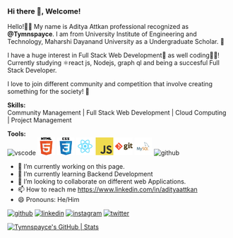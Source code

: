 ### Hi there 👋, Welcome!

Hello!👋🏻 My name is Aditya Attkan professional recognized as **@Tymnspayce**. I am from University Institute of Engineering and Technology, Maharshi Dayanand University as a Undergraduate Scholar. 🏫

I have a huge interest in Full Stack Web Development📝 as well coding👩‍💻! Currently studying ⚛️react js, Nodejs, graph ql and being a succesful Full Stack Developer. 

I love to join different community and competition that involve creating something for the society! 🙋  


**Skills:**  
Community Management | Full Stack Web Development | Cloud Computing | Project Management  

**Tools:**   
<img src='https://upload.wikimedia.org/wikipedia/commons/thumb/2/2d/Visual_Studio_Code_1.18_icon.svg/1200px-Visual_Studio_Code_1.18_icon.svg.png' alt='vscode' height='40'> 
<img src='https://raw.githubusercontent.com/github/explore/80688e429a7d4ef2fca1e82350fe8e3517d3494d/topics/html/html.png' alt='html' height='40'>
<img src='https://raw.githubusercontent.com/github/explore/80688e429a7d4ef2fca1e82350fe8e3517d3494d/topics/css/css.png' alt='css' height='40'>
<img src='https://raw.githubusercontent.com/github/explore/80688e429a7d4ef2fca1e82350fe8e3517d3494d/topics/react/react.png' alt='reactjs' height='40'>
<img src='https://raw.githubusercontent.com/github/explore/80688e429a7d4ef2fca1e82350fe8e3517d3494d/topics/javascript/javascript.png' alt='js' height='40'>
<img src='https://raw.githubusercontent.com/github/explore/80688e429a7d4ef2fca1e82350fe8e3517d3494d/topics/git/git.png' alt='git' height='40'>
<img src='https://raw.githubusercontent.com/github/explore/80688e429a7d4ef2fca1e82350fe8e3517d3494d/topics/mysql/mysql.png' alt='mysql' height='40'>
<img src='https://github.githubassets.com/images/modules/logos_page/GitHub-Mark.png' alt='github' height='40'> 



- 🔭 I’m currently working on this page. 
- 🌱 I’m currently learning Backend Development
- 💞️ I’m looking to collaborate on different web Applications.
- 📫 How to reach me https://www.linkedin.com/in/adityaattkan 
- 😄 Pronouns: He/Him

[<img src='https://cdn.jsdelivr.net/npm/simple-icons@3.0.1/icons/github.svg' alt='github' height='40'>](https://github.com/Tymnspayce)  [<img src='https://cdn.jsdelivr.net/npm/simple-icons@3.0.1/icons/linkedin.svg' alt='linkedin' height='40'>](https://www.linkedin.com/in/adityaattkan/)  [<img src='https://cdn.jsdelivr.net/npm/simple-icons@3.0.1/icons/instagram.svg' alt='instagram' height='40'>](https://www.instagram.com/Tymnspayce/)  [<img src='https://cdn.jsdelivr.net/npm/simple-icons@3.0.1/icons/twitter.svg' alt='twitter' height='40'>](https://twitter.com/0XA20D03I)  


<!---
Tymnspayce/Tymnspayce is a ✨ special ✨ repository because its `README.md` (this file) appears on your GitHub profile.
You can click the Preview link to take a look at your changes.
--->

[![Tymnspayce's GitHub | Stats](https://stats.quine.sh/Tymnspayce/github?theme=dark)](https://quine.sh?utm_source=widgets&utm_campaign=Tymnspayce)

